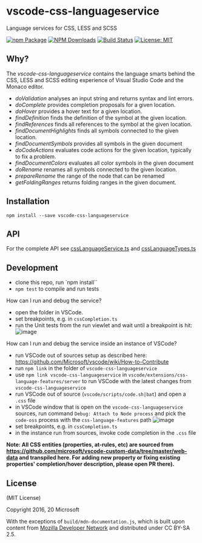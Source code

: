 # vscode-css-languageservice
Language services for CSS, LESS and SCSS

[![npm Package](https://img.shields.io/npm/v/vscode-css-languageservice.svg?style=flat-square)](https://www.npmjs.org/package/vscode-css-languageservice)
[![NPM Downloads](https://img.shields.io/npm/dm/vscode-css-languageservice.svg)](https://npmjs.org/package/vscode-css-languageservice)
[![Build Status](https://github.com/microsoft/vscode-css-languageservice/actions/workflows/node.js.yml/badge.svg)](https://github.com/microsoft/vscode-css-languageservice/actions)
[![License: MIT](https://img.shields.io/badge/License-MIT-yellow.svg)](https://opensource.org/licenses/MIT)

Why?
----
The _vscode-css-languageservice_ contains the language smarts behind the CSS, LESS and SCSS editing experience of Visual Studio Code
and the Monaco editor.
 - *doValidation* analyses an input string and returns syntax and lint errors.
 - *doComplete* provides completion proposals for a given location.
 - *doHover* provides a hover text for a given location.
 - *findDefinition* finds the definition of the symbol at the given location.
 - *findReferences* finds all references to the symbol at the given location.
 - *findDocumentHighlights* finds all symbols connected to the given location.
 - *findDocumentSymbols* provides all symbols in the given document
 - *doCodeActions* evaluates code actions for the given location, typically to fix a problem.
 - *findDocumentColors* evaluates all color symbols in the given document
 - *doRename* renames all symbols connected to the given location.
 - *prepareRename* the range of the node that can be renamed
 - *getFoldingRanges* returns folding ranges in the given document.

Installation
------------

    npm install --save vscode-css-languageservice
    
    
API
---

For the complete API see [cssLanguageService.ts](./src/cssLanguageService.ts) and [cssLanguageTypes.ts](./src/cssLanguageTypes.ts) 


Development
-----------


- clone this repo, run `npm install``
- `npm test` to compile and run tests

How can I run and debug the service?

- open the folder in VSCode.
- set breakpoints, e.g. in `cssCompletion.ts`
- run the Unit tests from the run viewlet and wait until a breakpoint is hit:
![image](https://user-images.githubusercontent.com/6461412/94239202-bdad4e80-ff11-11ea-99c3-cb9dbeb1c0b2.png)


How can I run and debug the service inside an instance of VSCode?

- run VSCode out of sources setup as described here: https://github.com/Microsoft/vscode/wiki/How-to-Contribute
- run `npm link` in the folder of `vscode-css-languageservice`
- use `npm link vscode-css-languageservice` in `vscode/extensions/css-language-features/server` to run VSCode with the latest changes from `vscode-css-languageservice`
- run VSCode out of source (`vscode/scripts/code.sh|bat`) and open a `.css` file
- in VSCode window that is open on the `vscode-css-languageservice` sources, run command `Debug: Attach to Node process` and pick the `code-oss` process with the `css-language-features` path
![image](https://user-images.githubusercontent.com/6461412/94242567-842b1200-ff16-11ea-8f85-3ebb72d06ba8.png)
- set breakpoints, e.g. in `cssCompletion.ts`
- in the instance run from sources, invoke code completion in the `.css` file



**Note: All CSS entities (properties, at-rules, etc) are sourced from https://github.com/microsoft/vscode-custom-data/tree/master/web-data and transpiled here. For adding new property or fixing existing properties' completion/hover description, please open PR there).**


License
-------

(MIT License)

Copyright 2016, 20 Microsoft

With the exceptions of `build/mdn-documentation.js`, which is built upon content from [Mozilla Developer Network](https://developer.mozilla.org/docs/Web)
and distributed under CC BY-SA 2.5.
